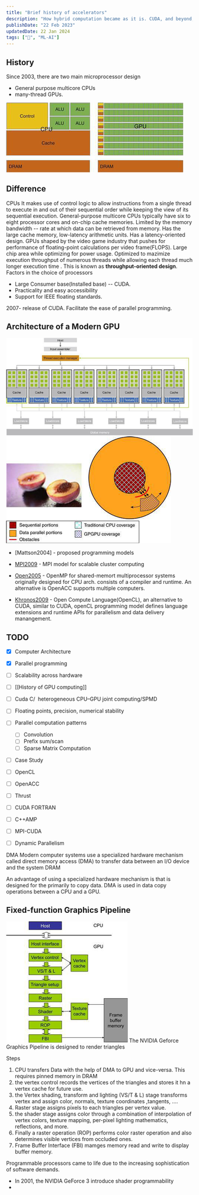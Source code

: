 ```yaml
---
title: "Brief history of accelerators"
description: "How hybrid computation became as it is. CUDA, and beyond, How hybrid computation became as it is. CUDA, and beyond"
publishDate: "22 Feb 2023"
updatedDate: 22 Jan 2024
tags: ["🍟", "ML-AI"]
---
```


## History

Since 2003, there are two main microprocessor design

- General purpose multicore CPUs
- many-thread GPUs.

![20240204194406.png](./20240204194406.png)

## Difference

CPUs
It makes use of control logic to allow instructions from a single thread to execute in and out of their sequential order while keeping the view of its sequential execution. General-purpose multicore CPUs typically have six to eight processor cores and on-chip cache memories. Limited by the memory bandwidth -- rate at which data can be retrieved from memory. Has the large cache memory, low-latency arithmetic units. Has a latency-oriented design.
GPUs
shaped by the video game industry that pushes for performance of floating-point calculations per video frame(FLOPS).
Large chip area while optimizing for power usage.
Optimized to mazimize execution throughput of numerous threads while allowing each thread much longer execution time . This is known as **throughput-oriented design**.
Factors in the choice of processors

- Large Consumer base(Installed base) -- CUDA.
- Practicality and easy accessibility
- Support for IEEE floating standards.

2007- release of CUDA.
Facilitate the ease of parallel programming.

## Architecture of a Modern GPU

![20240204230204.png](./20240204230204.png)
![Pasted 20240204230224.png](./20240204230224.png)

- [Mattson2004] - proposed programming models
- [MPI2009](http://www.mpi-forum.org/docs/mpi-2.2/mpi22-report.pdf) - MPI model for scalable cluster computing
- [Open2005](http://www.openmp.org/mp-documents/OpenMP3.1.pdf) - OpenMP for shared-memort multiprocessor systems
  originally designed for CPU arch. consists of a compiler and runtime. An alternative is OpenACC supports multiple computers.

- [Khronos2009](http://www.khronos.org/registry/cl/specs/opencl-1.0.29.pdf) - Open Compute Language(OpenCL), an alternative to CUDA, similar to CUDA, openCL programming model defines language extensions and runtime APIs for parallelism and data delivery manangement.

## TODO

- [x] Computer Architecture
- [x] Parallel programming
- [ ] Scalability across hardware

- [ ] [[History of GPU computing]]
- [ ] Cuda C/  heterogeneous CPU–GPU joint computing/SPMD
- [ ] Floating points, precision, numerical stability
- [ ] Parallel computation patterns
  - [ ] Convolution
  - [ ] Prefix sum/scan
  - [ ] Sparse Matrix Computation
- [ ] Case Study
- [ ] OpenCL
- [ ] OpenACC
- [ ] Thrust
- [ ] CUDA FORTRAN
- [ ] C++AMP
- [ ] MPI-CUDA
- [ ] Dynamic Parallelism

DMA
Modern computer systems use a specialized hardware mechanism called direct memory access (DMA) to transfer data between an I/O device and the system DRAM

An advantage of using a specialized hardware mechanism is that is designed for the primarily to copy data.
DMA is used in data copy operations between a CPU and a GPU.

## Fixed-function Graphics Pipeline

![Pasted 20240205155512.png](./20240205155512.png)
The NVIDIA Geforce Graphics Pipeline is designed to render triangles

Steps

1. CPU transfers Data with the help of DMA to GPU and vice-versa. This requires pinned memory in DRAM
2. the vertex control records the vertices of the triangles and stores it hn a vertex cache for future use.
3. the Vertex shading, transform and lighting (VS/T & L) stage transforms vertex and assign color, normals, texture coordinates ,tangents, ....
4. Raster stage assigns pixels to each triangles per vertex value.
5. the shader stage assigns color through a combination of interpolation of vertex colors, texture mapping, per-pixel lighting mathematics, reflections, and more.
6. Finally a raster operation (ROP) performs color raster operation and also determines visible vertices from occluded ones.
7. Frame Buffer Interface (FBI) mamges memory read and write to display buffer memory.

Programmable processors came to life due to the increasing sophistication of software demands.

- In 2001, the NVIDIA GeForce 3 introduce shader programmability
-
